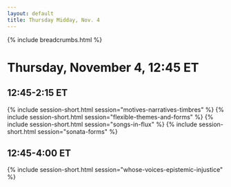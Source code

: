 ```yaml
---
layout: default
title: Thursday Midday, Nov. 4
---
```

{% include breadcrumbs.html %}

# Thursday, November 4, 12:45 ET

## 12:45-2:15 ET
{% include session-short.html session="motives-narratives-timbres" %}
{% include session-short.html session="flexible-themes-and-forms" %}
{% include session-short.html session="songs-in-flux" %}
{% include session-short.html session="sonata-forms" %}

## 12:45-4:00 ET
{% include session-short.html session="whose-voices-epistemic-injustice" %}
